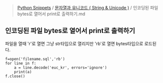 > [Python Snippets](../README.md) / [문자열과 유니코드 ( String & Unicode )](README.md) / 인코딩된 파일 bytes로 열어서 print로 출력하기.md
## 인코딩된 파일 bytes로 열어서 print로 출력하기
파일을 열때 'r'로 열면 그냥 str타입으로 열리지만 'rb'로 열면 bytes타입으로 로드된다.

    f=open('filename.sql','rb')
    for line in f:
    	a = line.decode('euc_kr', errors='ignore')
    	print(a)
    f.close()
